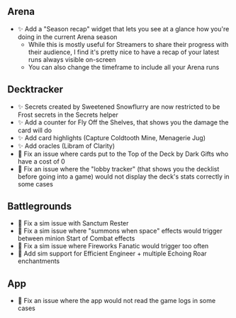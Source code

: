 ## Arena

-   ✨ Add a "Season recap" widget that lets you see at a glance how you're doing in the current Arena season
    -   While this is mostly useful for Streamers to share their progress with their audience, I find it's pretty nice to have a recap of your latest runs always visible on-screen
    -   You can also change the timeframe to include all your Arena runs

## Decktracker

-   ✨ Secrets created by Sweetened Snowflurry are now restricted to be Frost secrets in the Secrets helper
-   ✨ Add a counter for Fly Off the Shelves, that shows you the damage the card will do
-   ✨ Add card highlights (Capture Coldtooth Mine, Menagerie Jug)
-   ✨ Add oracles (Libram of Clarity)
-   🐞 Fix an issue where cards put to the Top of the Deck by Dark Gifts who have a cost of 0
-   🐞 Fix an issue where the "lobby tracker" (that shows you the decklist before going into a game) would not display the deck's stats correctly in some cases

## Battlegrounds

-   🐞 Fix a sim issue with Sanctum Rester
-   🐞 Fix a sim issue where "summons when space" effects would trigger between minion Start of Combat effects
-   🐞 Fix a sim issue where Fireworks Fanatic would trigger too often
-   🐞 Add sim support for Efficient Engineer + multiple Echoing Roar enchantments

## App

-   🐞 Fix an issue where the app would not read the game logs in some cases
